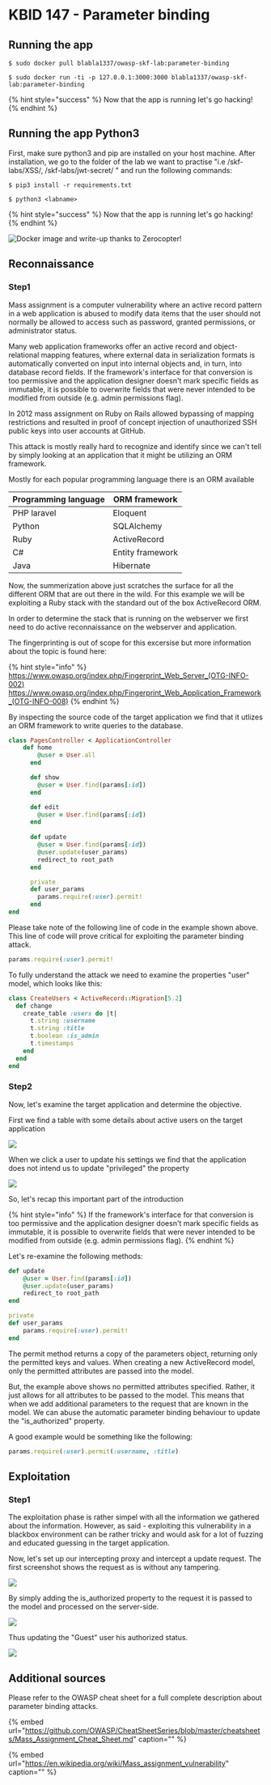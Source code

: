 # KBID 147 - Parameter binding

## Running the app

```text
$ sudo docker pull blabla1337/owasp-skf-lab:parameter-binding
```

```text
$ sudo docker run -ti -p 127.0.0.1:3000:3000 blabla1337/owasp-skf-lab:parameter-binding
```

{% hint style="success" %}
Now that the app is running let's go hacking!
{% endhint %}

## Running the app Python3

First, make sure python3 and pip are installed on your host machine.
After installation, we go to the folder of the lab we want to practise 
"i.e /skf-labs/XSS/, /skf-labs/jwt-secret/ " and run the following commands:

```
$ pip3 install -r requirements.txt
```

```
$ python3 <labname>
```

{% hint style="success" %}
 Now that the app is running let's go hacking!
{% endhint %}


![Docker image and write-up thanks to Zerocopter!](.gitbook/assets/zerocopter-logo.jpeg)

## Reconnaissance

### Step1

Mass assignment is a computer vulnerability where an active record pattern in a web application is abused to modify data items that the user should not normally be allowed to access such as password, granted permissions, or administrator status.

Many web application frameworks offer an active record and object-relational mapping features, where external data in serialization formats is automatically converted on input into internal objects and, in turn, into database record fields. If the framework's interface for that conversion is too permissive and the application designer doesn't mark specific fields as immutable, it is possible to overwrite fields that were never intended to be modified from outside (e.g. admin permissions flag).

In 2012 mass assignment on Ruby on Rails allowed bypassing of mapping restrictions and resulted in proof of concept injection of unauthorized SSH public keys into user accounts at GitHub. 

This attack is mostly really hard to recognize and identify since we can't tell
by simply looking at an application that it might be utilizing an ORM framework.
 
Mostly for each popular programming language there is an ORM available

| Programming language  |  ORM framework |   
|---|---|
| PHP laravel | Eloquent  			|
| Python	 	 |  SQLAlchemy	   |
| Ruby  		 |  ActiveRecord 	|
| C#  			 |  Entity framework|
| Java  		 |  Hibernate 		|

Now, the summerization above just scratches the surface for all the different ORM
that are out there in the wild. For this example we will be exploiting a Ruby stack
with the standard out of the box ActiveRecord ORM.

In order to determine the stack that is running on the webserver we first need to
do active reconnaissance on the webserver and application.

The fingerprinting is out of scope for this excersise but more information about the
topic is found here:

{% hint style="info" %}
https://www.owasp.org/index.php/Fingerprint_Web_Server_(OTG-INFO-002)
https://www.owasp.org/index.php/Fingerprint_Web_Application_Framework_(OTG-INFO-008)
{% endhint %}


By inspecting the source code of the target application we find 
that it utlizes an ORM framework to write queries to the database.

```ruby
class PagesController < ApplicationController
    def home
        @user = User.all
      end

      def show
        @user = User.find(params[:id])
      end

      def edit
        @user = User.find(params[:id])
      end
    
      def update
        @user = User.find(params[:id])
        @user.update(user_params)
        redirect_to root_path
      end

      private
      def user_params
        params.require(:user).permit!
      end
end
```

Please take note of the following line of code in the example shown above. This line of code will prove critical for exploiting the parameter binding attack.

```ruby
params.require(:user).permit!
```

To fully understand the attack we need to examine the properties "user" model, which 
looks like this:

```ruby
class CreateUsers < ActiveRecord::Migration[5.2]
  def change
    create_table :users do |t|
      t.string :username
      t.string :title
      t.boolean :is_admin
      t.timestamps
    end
  end
end
```

### Step2

Now, let's examine the target application and determine the objective.

First we find a table with some details about active users on the target application

![](.gitbook/assets/parameter-binding-1.png)

When we click a user to update his settings we find that the application does not intend us to update "privileged" the property

![](.gitbook/assets/parameter-binding-2.png)

So, let's recap this important part of the introduction

{% hint style="info" %}
If the framework's interface for that conversion is too permissive and the application designer doesn't mark specific fields as immutable, it is possible to overwrite fields that were never intended to be modified from outside (e.g. admin permissions flag).
{% endhint %}


Let's re-examine the following methods:

```ruby
def update
	@user = User.find(params[:id])
	@user.update(user_params)
	redirect_to root_path
end

private
def user_params
	params.require(:user).permit!
end
```

The permit method returns a copy of the parameters object, returning only the permitted keys and values. When creating a new ActiveRecord model, only the permitted attributes are passed into the model.

But, the example above shows no permitted attributes specified. Rather, it just allows for all attributes to be passed to the model. This means that when we add additional parameters to the request that are known in the model. We can abuse the automatic parameter binding  behaviour to update the "is_authorized" property.

A good example would be something like the following:

```ruby
params.require(:user).permit(:username, :title)
```

## Exploitation

### Step1

The exploitation phase is rather simpel with all the information we gathered about the information. However, as said - exploiting this vulnerability in a blackbox environment
can be rather tricky and would ask for a lot of fuzzing and educated guessing in the target application.

Now, let's set up our intercepting proxy and intercept a update request.
The first screenshot shows the request as is without any tampering.

![](.gitbook/assets/parameter-binding-3.png)


By simply adding the is_authorized property to the request it is passed to the
model and processed on the server-side. 

![](.gitbook/assets/parameter-binding-4.png)

Thus updating the "Guest" user his authorized status.

![](.gitbook/assets/parameter-binding-5.png)


## Additional sources

Please refer to the OWASP cheat sheet for a full complete description about parameter binding attacks.

{% embed url="https://github.com/OWASP/CheatSheetSeries/blob/master/cheatsheets/Mass_Assignment_Cheat_Sheet.md" caption="" %}

{% embed url="https://en.wikipedia.org/wiki/Mass_assignment_vulnerability" caption="" %}


